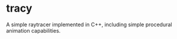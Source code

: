 # tracy

A simple raytracer implemented in C++, including simple procedural animation capabilities.
